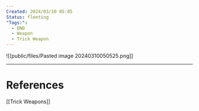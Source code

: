 ```yaml
---
Created: 2024/03/10 05:05
Status: fleeting
"Tags:":
  - DND
  - Weapon
  - Trick Weapon
---
```

![[public/files/Pasted image 20240310050525.png]]

---
# References
[[Trick Weapons]]